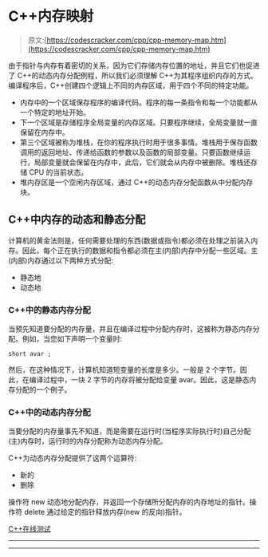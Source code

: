 # C++内存映射

> 原文:[https://codescracker.com/cpp/cpp-memory-map.htm](https://codescracker.com/cpp/cpp-memory-map.htm)

由于指针与内存有着密切的关系，因为它们存储内存位置的地址，并且它们也促进了 C++的动态内存分配例程，所以我们必须理解 C++为其程序组织内存的方式。编译程序后，C++创建四个逻辑上不同的内存区域，用于四个不同的特定功能。

*   内存中的一个区域保存程序的编译代码。程序的每一条指令和每一个功能都从一个特定的地址开始。
*   下一个区域是存储程序全局变量的内存区域。只要程序继续，全局变量就一直保留在内存中。
*   第三个区域被称为堆栈，在你的程序执行时用于很多事情。堆栈用于保存函数调用的返回地址、传递给函数的参数以及函数的局部变量。只要函数继续运行，局部变量就会保留在内存中，此后，它们就会从内存中被删除。堆栈还存储 CPU 的当前状态。
*   堆内存区是一个空闲内存区域，通过 C++的动态内存分配函数从中分配内存块。

## C++中内存的动态和静态分配

计算机的黄金法则是，任何需要处理的东西(数据或指令)都必须在处理之前装入内存。因此，每个正在执行的数据和指令都必须在主(内部)内存中分配一些区域。主(内部)内存通过以下两种方式分配:

*   静态地
*   动态地

### C++中的静态内存分配

当预先知道要分配的内存量，并且在编译过程中分配内存时，这被称为静态内存分配。例如，当您如下声明一个变量时:

```
short avar ;
```

然后，在这种情况下，计算机知道短变量的长度是多少。一般是 2 个字节。因此，在编译过程中，一块 2 字节的内存将被分配给变量 avar。因此，这是静态内存分配的一个例子。

### C++中的动态内存分配

当要分配的内存量事先不知道，而是需要在运行时(当程序实际执行时)自己分配(主)内存时，运行时的内存分配称为动态内存分配。

C++为动态内存分配提供了这两个运算符:

*   新的
*   删除

操作符 new 动态地分配内存，并返回一个存储所分配内存的内存地址的指针。操作符 delete 通过给定的指针释放内存(new 的反向)指针。

[C++在线测试](/exam/showtest.php?subid=3)

* * *

* * *